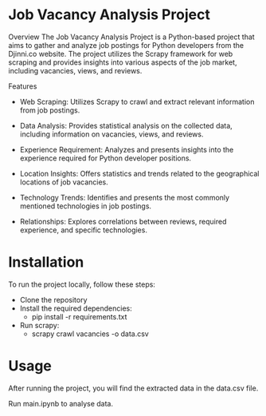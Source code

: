 # Job Vacancy Analysis Project
Overview
The Job Vacancy Analysis Project is a Python-based project that aims to gather and analyze job postings for Python developers from the Djinni.co website. The project utilizes the Scrapy framework for web scraping and provides insights into various aspects of the job market, including vacancies, views, and reviews.

Features
- Web Scraping: Utilizes Scrapy to crawl and extract relevant information from job postings.

- Data Analysis: Provides statistical analysis on the collected data, including information on vacancies, views, and reviews.

- Experience Requirement: Analyzes and presents insights into the experience required for Python developer positions.

- Location Insights: Offers statistics and trends related to the geographical locations of job vacancies.

- Technology Trends: Identifies and presents the most commonly mentioned technologies in job postings.

- Relationships: Explores correlations between reviews, required experience, and specific technologies.

# Installation
To run the project locally, follow these steps:

- Clone the repository
- Install the required dependencies:
  - pip install -r requirements.txt
- Run scrapy:
  - scrapy crawl vacancies -о data.csv

# Usage
After running the project, you will find the extracted data in the data.csv file.

Run main.ipynb to analyse data.

